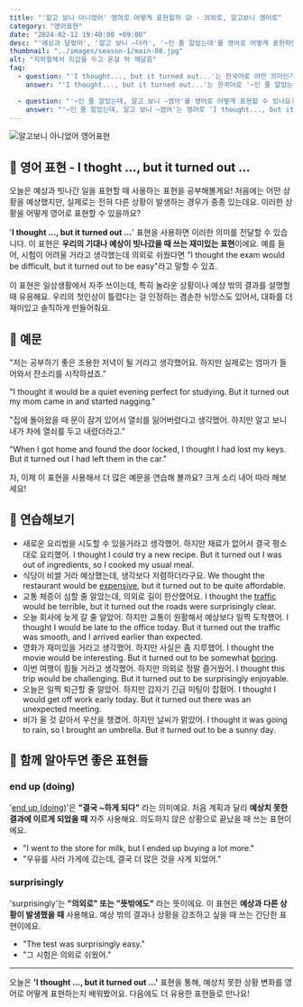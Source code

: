 ```yaml
---
title: "'알고 보니 아니었어' 영어로 어떻게 표현할까 😲 - 의외로, 알고보니 영어로"
category: "영어표현"
date: "2024-02-12 19:40:00 +09:00"
desc: "'예상과 달랐어', '알고 보니 ~더라', '~인 줄 알았는데'를 영어로 어떻게 표현하면 좋을까요? '그 사람이 불친절할 줄 알았는데, 알고 보니 정말 친절하더라', '영화가 지루할 줄 알았는데, 알고 보니 엄청 재미있었어' 등을 영어로 표현하는 법을 배워봅시다."
thumbnail: "../images/season-1/main-08.jpg"
alt: "지하철체서 지갑을 두고 온걸 막 깨달음"
faq:
  - question: "'I thought..., but it turned out...'는 한국어로 어떤 의미인가요?"
    answer: "'I thought..., but it turned out...'는 한국어로 '~인 줄 알았는데, 알고 보니 ~였어'로 번역할 수 있습니다. 이 표현은 처음의 예상이나 기대와 실제 결과가 다를 때 사용합니다."

  - question: "'~인 줄 알았는데, 알고 보니 ~였어'를 영어로 어떻게 표현할 수 있나요?"
    answer: "'~인 줄 알았는데, 알고 보니 ~였어'는 영어로 'I thought..., but it turned out...'로 표현할 수 있습니다. 예를 들어, '영화가 지루할 줄 알았는데, 알고 보니 정말 재미있었어'는 'I thought the movie would be boring, but it turned out to be really exciting'으로 말할 수 있습니다."
---
```


![알고보니 아니었어 영어표현](../images/season-1/main-08.jpg)

## 🌟 영어 표현 - I thoght ..., but it turned out ...

오늘은 예상과 빗나간 일을 표현할 때 사용하는 표현을 공부해볼게요! 처음에는 어떤 상황을 예상했지만, 실제로는 전혀 다른 상황이 발생하는 경우가 종종 있는데요. 이러한 상황을 어떻게 영어로 표현할 수 있을까요?

'**I thought …, but it turned out …**' 표현을 사용하면 이러한 의미를 전달할 수 있습니다. 이 표현은 **우리의 기대나 예상이 빗나갔을 때 쓰는 재미있는 표현**이에요. 예를 들어, 시험이 어려울 거라고 생각했는데 의외로 쉬웠다면 "I thought the exam would be difficult, but it turned out to be easy"라고 말할 수 있죠.

이 표현은 일상생활에서 자주 쓰이는데, 특히 놀라운 상황이나 예상 밖의 결과를 설명할 때 유용해요. 우리의 첫인상이 틀렸다는 걸 인정하는 겸손한 뉘앙스도 있어서, 대화를 더 재미있고 솔직하게 만들어줘요.

## 📖 예문

"저는 공부하기 좋은 조용한 저녁이 될 거라고 생각했어요. 하지만 실제로는 엄마가 들어와서 잔소리를 시작하셨죠."

"I thought it would be a quiet evening perfect for studying. But it turned out my mom came in and started nagging."

"집에 돌아왔을 때 문이 잠겨 있어서 열쇠를 잃어버렸다고 생각했어. 하지만 알고 보니 내가 차에 열쇠를 두고 내렸더라고."

"When I got home and found the door locked, I thought I had lost my keys. But it turned out I had left them in the car."

자, 이제 이 표현을 사용해서 더 많은 예문을 연습해 볼까요? 크게 소리 내어 따라 해보세요!

## 💬 연습해보기

<ul data-interactive-list>
  <li data-interactive-item>
    <span data-toggler>새로운 요리법을 시도할 수 있을거라고 생각했어. 하지만 재료가 없어서 결국 평소대로 요리했어.</span>
    <span data-answer>I thought I could try a new recipe. But it turned out I was out of ingredients, so I cooked my usual meal.</span>
  </li>
  <li data-interactive-item>
    <span data-toggler>식당이 비쌀 거라 예상했는데, 생각보다 저렴하더라구요.</span>
    <span data-answer>We thought the restaurant would be <a href="/blog/in-english/317.expensive/">expensive</a>, but it turned out to be quite affordable.</span>
  </li>
  <li data-interactive-item>
    <span data-toggler>교통 체증이 심할 줄 알았는데, 의외로 길이 한산했어요.</span>
    <span data-answer>I thought the <a href="/blog/in-english/384.traffic/">traffic</a> would be terrible, but it turned out the roads were surprisingly clear.</span>
  </li>
  <li data-interactive-item>
    <span data-toggler>오늘 회사에 늦게 갈 줄 알았어. 하지만 교통이 원활해서 예상보다 일찍 도착했어.</span>
    <span data-answer>I thought I would be late to the office today. But it turned out the traffic was smooth, and I arrived earlier than expected.</span>
  </li>
  <li data-interactive-item>
    <span data-toggler>영화가 재미있을 거라고 생각했어. 하지만 사실은 좀 지루했어.</span>
    <span data-answer>I thought the movie would be interesting. But it turned out to be somewhat <a href="/blog/vocab-1/040.boring/">boring</a>.</span>
  </li>
  <li data-interactive-item>
    <span data-toggler>이번 여행이 힘들 거라고 생각했어. 하지만 의외로 정말 즐거웠어.</span>
    <span data-answer>I thought this trip would be challenging. But it turned out to be surprisingly enjoyable.</span>
  </li>
  <li data-interactive-item>
    <span data-toggler>오늘은 일찍 퇴근할 줄 알았어. 하지만 갑자기 긴급 미팅이 잡혔어.</span>
    <span data-answer>I thought I would get off work early today. But it turned out there was an unexpected meeting.</span>
  </li>
  <li data-interactive-item>
    <span data-toggler>비가 올 것 같아서 우산을 챙겼어. 하지만 날씨가 맑았어.</span>
    <span data-answer>I thought it was going to rain, so I brought an umbrella. But it turned out to be a sunny day.</span>
  </li>
</ul>

## 🤝 함께 알아두면 좋은 표현들

### end up (doing)

'[end up (doing)](/blog/vocab-1/039.end-up/)'은 **"결국 ~하게 되다"** 라는 의미예요. 처음 계획과 달리 **예상치 못한 결과에 이르게 되었을 때** 자주 사용해요. 의도하지 않은 상황으로 끝났을 때 쓰는 표현이에요.

- "I went to the store for milk, but I ended up buying a lot more."
- "우유를 사러 가게에 갔는데, 결국 더 많은 것을 사게 되었어."

### surprisingly

'surprisingly'는 **"의외로" 또는 "뜻밖에도"** 라는 뜻이에요. 이 표현은 **예상과 다른 상황이 발생했을 때** 사용해요. 예상 밖의 결과나 상황을 강조하고 싶을 때 쓰는 간단한 표현이에요.

- "The test was surprisingly easy."
- "그 시험은 의외로 쉬웠어."

---

오늘은 **'I thought …, but it turned out …'** 표현을 통해, 예상치 못한 상황 변화를 영어로 어떻게 표현하는지 배워봤어요. 다음에도 더 유용한 표현들로 만나요!
